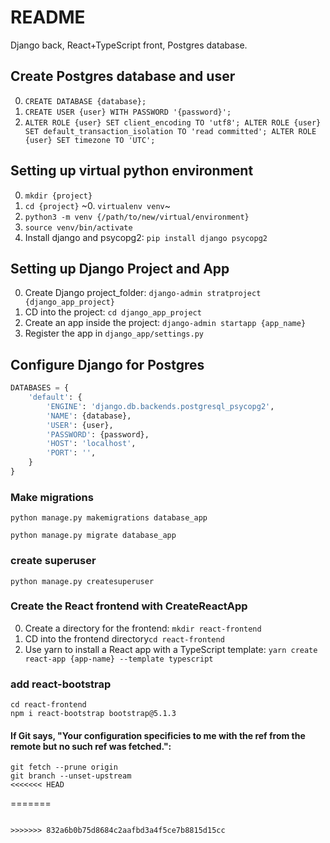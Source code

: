 # README
Django back, React+TypeScript front, Postgres database.

## Create Postgres database and user
0. `CREATE DATABASE {database};`
1. `CREATE USER {user} WITH PASSWORD '{password}';`
2. `ALTER ROLE {user} SET client_encoding TO 'utf8';
    ALTER ROLE {user} SET default_transaction_isolation TO 'read committed';
    ALTER ROLE {user} SET timezone TO 'UTC';`

## Setting up virtual python environment
0. `mkdir {project}`
0. `cd {project}`
~0. `virtualenv venv`~
0. `python3 -m venv {/path/to/new/virtual/environment}`
0. `source venv/bin/activate`
0. Install django and psycopg2: `pip install django psycopg2`

## Setting up Django Project and App
0. Create Django project_folder: `django-admin stratproject {django_app_project}`
0. CD into the project: `cd django_app_project`
0. Create an app inside the project: `django-admin startapp {app_name}`
0. Register the app in `django_app/settings.py`

## Configure Django for Postgres
```python
DATABASES = {
    'default': {
        'ENGINE': 'django.db.backends.postgresql_psycopg2',
        'NAME': {database},
        'USER': {user},
        'PASSWORD': {password},
        'HOST': 'localhost',
        'PORT': '',
    }
}
```

### Make migrations
```
python manage.py makemigrations database_app
```
```
python manage.py migrate database_app
```

### create superuser
```
python manage.py createsuperuser
```





### Create the React frontend with CreateReactApp
0. Create a directory for the frontend: `mkdir react-frontend`
1. CD into the frontend directory`cd react-frontend`
2. Use yarn to install a React app with a TypeScript template: `yarn create react-app {app-name} --template typescript`

### add react-bootstrap
```
cd react-frontend
npm i react-bootstrap bootstrap@5.1.3
```
#### If Git says, "Your configuration specificies to me with the ref <branch> from the remote but no such ref was fetched.":
```
git fetch --prune origin
git branch --unset-upstream
<<<<<<< HEAD
```
=======
```

>>>>>>> 832a6b0b75d8684c2aafbd3a4f5ce7b8815d15cc
